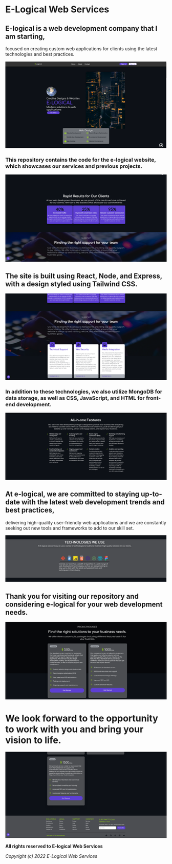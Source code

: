 # E-Logical Web Services


## E-logical is a web development company that I am starting, 
focused on creating custom web applications for clients
using the latest technologies and best practices.


![image1](/hero.png)


### This repository contains the code for the e-logical website, which showcases our services and previous projects.


![image2](/home2.png)


## The site is built using React, Node, and Express, with a design styled using Tailwind CSS.

![image2](/home3.png)


### In addition to these technologies, we also utilize MongoDB for data storage, as well as CSS, JavaScript, and HTML for front-end development.

![image2](/home4.png)


## At e-logical, we are committed to staying up-to-date with the latest web development trends and best practices,
delivering high-quality user-friendly web applications and we are constantly seeking out new tools and frameworks to add to our skill set.

![image2](/home5.png)


## Thank you for visiting our repository and considering e-logical for your web development needs. 


![image2](/hero6.png)


# We look forward to the opportunity to work with you and bring your vision to life.


![image2](/footer.png)


**All rights reserved to E-logical Web Services**

*Copyright (c) 2022 E-Logical Web Services*
